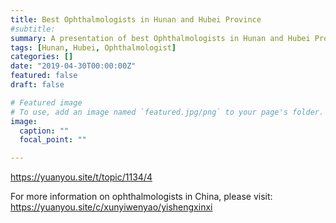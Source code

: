 ```yaml
---
title: Best Ophthalmologists in Hunan and Hubei Province
#subtitle: 
summary: A presentation of best Ophthalmologists in Hunan and Hubei Province
tags: [Hunan, Hubei, Ophthalmologist]
categories: []
date: "2019-04-30T00:00:00Z"
featured: false
draft: false

# Featured image
# To use, add an image named `featured.jpg/png` to your page's folder. 
image:
  caption: ""
  focal_point: ""

---
```


https://yuanyou.site/t/topic/1134/4

For more information on ophthalmologists in China, please visit:
https://yuanyou.site/c/xunyiwenyao/yishengxinxi



